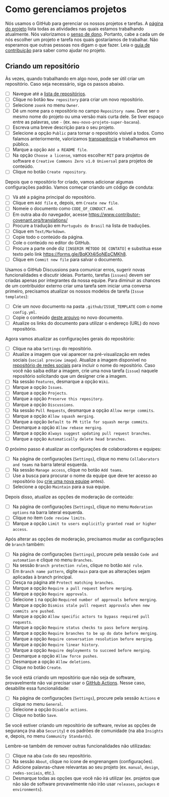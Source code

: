 # Como gerenciamos projetos

Nós usamos o GitHub para gerenciar os nossos projetos e tarefas.
A [página do projeto](https://github.com/orgs/zoonk/projects/11) lista todas as atividades nas quais estamos trabalhando atualmente.
Nós valorizamos o [senso de dono](../sobre/valores.md#senso-de-dono).
Portanto, cabe a cada um de nós escolher um projeto e tarefa nos quais gostaríamos de trabalhar.
Não esperamos que outras pessoas nos digam o que fazer.
Leia o [guia de contribuição](../CONTRIBUTING.md) para saber como ajudar no projeto.

## Criando um repositório

Às vezes, quando trabalhando em algo novo, pode ser útil criar um repositório.
Caso seja necessário, siga os passos abaixo.

- [ ] Navegue até a [lista de repositórios](https://github.com/orgs/zoonk/repositories).
- [ ] Clique no botão `New repository` para criar um novo repositório.
- [ ] Selecione `zoonk` no menu `Owner`.
- [ ] Dê um nome para o repositório no campo `Repository name`.
Deve ser o mesmo nome do projeto ou uma versão mais curta dele.
Se tiver espaço entre as palavras, use `-` (ex. `meu-novo-projeto-super-bacana`).
- [ ] Escreva uma breve descrição para o seu projeto.
- [ ] Selecione a opção `Public` para tornar o repositório visível a todos.
Como falamos anteriormente, valorizamos [transparência](../sobre/valores.md#transparência) e trabalhamos em público.
- [ ] Marque a opção `Add a README file`.
- [ ] Na opção `Choose a license`, vamos escolher `MIT` para projetos de software
e `Creative Commons Zero v1.0 Universal` para projetos de conteúdo.
- [ ] Clique no botão `Create repository`.

Depois que o repositório for criado, vamos adicionar algumas configurações padrão.
Vamos começar criando um código de conduta:

- [ ] Vá até a página principal do repositório.
- [ ] Clique em `Add file` e, depois, em `Create new file`.
- [ ] Nomeie o documento como `CODE_OF_CONDUCT.md`.
- [ ] Em outra aba do navegador, acesse https://www.contributor-covenant.org/translations/
- [ ] Procure a tradução em `Português do Brasil` na lista de traduções.
- [ ] Clique em `Text/Markdown`.
- [ ] Copie todo o conteúdo da página.
- [ ] Cole o conteúdo no editor do GitHub.
- [ ] Procure a parte onde diz `[INSERIR MÉTODO DE CONTATO]` e substitua esse texto pelo link https://forms.gle/BqKXt4i5oNEpCMKh8.
- [ ] Clique em `Commit new file` para salvar o documento.

Usamos o GitHub Discussions para comunicar erros, sugerir novas funcionalidades e discutir ideias.
Portanto, tarefas (`issues`) devem ser criadas apenas por integrantes da nossa equipe.
Para diminuir as chances de um contribuidor externo criar uma tarefa sem iniciar uma conversa primeiro,
precisamos atualizar os nossos modelos de tarefa (`Issue templates`):

- [ ] Crie um novo documento na pasta `.github/ISSUE_TEMPLATE` com o nome `config.yml`.
- [ ] Copie o conteúdo [deste arquivo](../.github/ISSUE_TEMPLATE/config.yml) no novo documento.
- [ ] Atualize os links do documento para utilizar o endereço (URL) do novo repositório.

Agora vamos atualizar as configurações gerais do repositório:

- [ ] Clique na aba `Settings` do repositório.
- [ ] Atualize a imagem que vai aparecer na pré-visualização em redes sociais (`social preview image`).
Atualize a imagem disponível no [repositório de redes sociais](https://github.com/zoonk/redes-sociais) para incluir o nome do repositório.
Caso você não saiba editar a imagem, crie uma nova tarefa (`issue`) naquele repositório solicitando que um designer crie a imagem.
- [ ] Na sessão `Features`, desmarque a opção `Wiki`.
- [ ] Marque a opção `Issues`.
- [ ] Marque a opção `Projects`.
- [ ] Marque a opção `Preserve this repository`.
- [ ] Marque a opção `Discussions`.
- [ ] Na sessão `Pull Requests`, desmarque a opção `Allow merge commits`.
- [ ] Marque a opção `Allow squash merging`.
- [ ] Marque a opção `Default to PR title for squash merge commits`.
- [ ] Desmarque a opção `Allow rebase merging`.
- [ ] Marque a opção `Always suggest updating pull request branches`.
- [ ] Marque a opção `Automatically delete head branches`.

O próximo passo é atualizar as configurações de colaboradores e equipes:

- [ ] Na página de configurações (`Settings`), clique no menu `Collaborators and teams` na barra lateral esquerda.
- [ ] Na sessão `Manage access`, clique no botão `Add teams`.
- [ ] Use a busca para procurar o nome da equipe que deve ter acesso ao repositório
(ou [crie uma nova equipe](https://github.com/orgs/zoonk/new-team) antes).
- [ ] Selecione a opção `Maintain` para a sua equipe.

Depois disso, atualize as opções de moderação de conteúdo:

- [ ] Na página de configurações (`Settings`), clique no menu `Moderation options` na barra lateral esquerda.
- [ ] Clique no item `Code review limits`.
- [ ] Marque a opção `Limit to users explicitly granted read or higher access`.

Após alterar as opções de moderação, precisamos mudar as configurações de `branch` também:

- [ ] Na página de configurações (`Settings`), procure pela sessão `Code and automation` e clique no menu `Branches`.
- [ ] Na sessão `Branch protection rules`, clique no botão `Add rule`.
- [ ] Em `Branch name pattern`, digite `main` para que as alterações sejam aplicadas à branch principal.
- [ ] Desça na página até `Protect matching branches`.
- [ ] Marque a opção `Require a pull request before merging`.
- [ ] Marque a opção `Require approvals`.
- [ ] Selecione `1` na opção `Required number of approvals before merging`.
- [ ] Marque a opção `Dismiss stale pull request approvals when new commits are pushed`.
- [ ] Marque a opção `Allow specific actors to bypass required pull requests`.
- [ ] Marque a opção `Require status checks to pass before merging`.
- [ ] Marque a opção `Require branches to be up do date before merging`.
- [ ] Marque a opção `Require conversation resolution before merging`.
- [ ] Marque a opção `Require linear history`.
- [ ] Marque a opção `Require deployments to succeed before merging`.
- [ ] Desmarque a opção `Allow force pushes`.
- [ ] Desmarque a opção `Allow deletions`.
- [ ] Clique no botão `Create`.

Se você está criando um repositório que não seja de software,
provavelmente não vai precisar usar o [GitHub Actions](https://github.com/features/actions).
Nesse caso, desabilite essa funcionalidade:

- [ ] Na página de configurações (`Settings`), procure pela sessão `Actions` e clique no menu `General`.
- [ ] Selecione a opção `Disable actions`.
- [ ] Clique no botão `Save`.

Se você estiver criando um repositório de software, revise as opções de segurança (na aba `Security`)
e os padrões de comunidade (na aba `Insights` e, depois, no menu `Community Standards`).

Lembre-se também de remover outras funcionalidades não utilizadas:

- [ ] Clique na aba `Code` do seu repositório.
- [ ] Na sessão `About`, clique no ícone de engrenangem (configurações).
- [ ] Adicione palavras-chave relevantas ao seu projeto (ex. `manual`, `design`, `redes-sociais`, etc.).
- [ ] Desmarque todas as opções que você não irá utilizar
(ex. projetos que não são de software provavelmente não irão usar `releases`, `packages` e `environments`).
